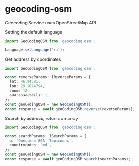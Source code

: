 # geocoding-osm

Geocoding Service uses OpenStreetMap API

Setting the default language

```ts
import GeoCodingOSM from 'geocoding-osm';

Language.setLanguage('ru');
```

Get address by coordinates

```ts
import GeoCodingOSM from 'geocoding-osm';

const reverseParams: IReverseParams = {
  lat: 46.84581,
  lon: 29.5674794,
  zoom: 18,
  addressdetails: 1,
};
const geoCodingOSM = new GeoCodingOSM();
const response = await geoCodingOSM.reverse(reverseParams);
```

Search by address, returns an array

```ts
import GeoCodingOSM from 'geocoding-osm';

const searchParams: ISearchParams = {
  q: 'Одесская 80А, Тирасполь',
  countrycodes: 'md',
};
const geoCodingOSM = new GeoCodingOSM();
const response = await geoCodingOSM.search(searchParams);
```
